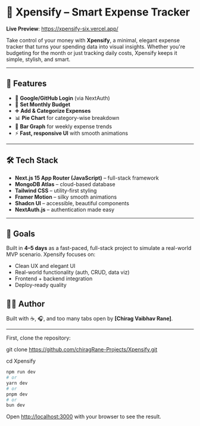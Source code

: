 # 💸 Xpensify – Smart Expense Tracker

**Live Preview**: https://xpensify-six.vercel.app/

Take control of your money with **Xpensify**, a minimal, elegant expense tracker that turns your spending data into visual insights. Whether you're budgeting for the month or just tracking daily costs, Xpensify keeps it simple, stylish, and smart.

---

## 🚀 Features

- 🔐 **Google/GitHub Login** (via NextAuth)
- 🧮 **Set Monthly Budget**
- ➕ **Add & Categorize Expenses**
- 📊 **Pie Chart** for category-wise breakdown
- 📅 **Bar Graph** for weekly expense trends
- ⚡️ **Fast, responsive UI** with smooth animations

---

## 🛠️ Tech Stack

- **Next.js 15 App Router (JavaScript)** – full-stack framework
- **MongoDB Atlas** – cloud-based database
- **Tailwind CSS** – utility-first styling
- **Framer Motion** – silky smooth animations
- **Shadcn UI** – accessible, beautiful components
- **NextAuth.js** – authentication made easy

---


## 🎯 Goals

Built in **4–5 days** as a fast-paced, full-stack project to simulate a real-world MVP scenario. Xpensify focuses on:
- Clean UX and elegant UI
- Real-world functionality (auth, CRUD, data viz)
- Frontend + backend integration
- Deploy-ready quality

## 🧑‍💻 Author

Built with ☕, 🎧, and too many tabs open by **[Chirag Vaibhav Rane]**.

---

First, clone the repository:

git clone https://github.com/chiragRane-Projects/Xpensify.git

cd Xpensify

```bash
npm run dev
# or
yarn dev
# or
pnpm dev
# or
bun dev
```

Open [http://localhost:3000](http://localhost:3000) with your browser to see the result.
